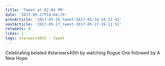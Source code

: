 ```yaml
---
title: 'Tweet at 02:04 PM'
date: '2017-05-27T14:04:29'
prevArticle: '2017-05-16_tweet-2017-05-16-18-21-42'
nextArticle: '2017-05-27_tweet-2017-05-27-19-11-52'
retweets: 0
likes: 1
tags: starwars40th - tweet
---
```

Celebrating belated #starwars40th by watching Rogue One followed by A New Hope